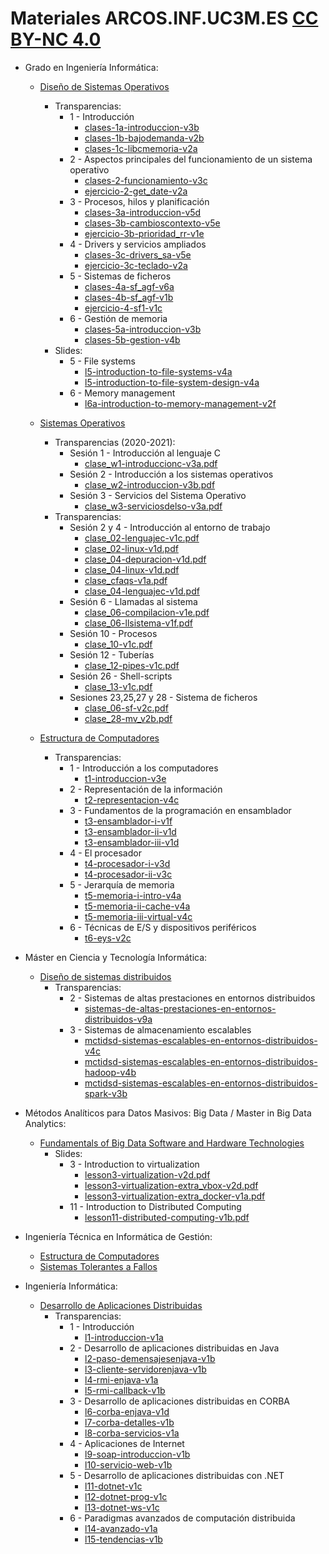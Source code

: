 # Materiales ARCOS.INF.UC3M.ES [CC BY-NC 4.0](http://creativecommons.org/licenses/by-nc/4.0/) 


* Grado en Ingeniería Informática:
  * [Diseño de Sistemas Operativos](http://www.arcos.inf.uc3m.es/~infodso/)
    * Transparencias:
      * 1 - Introducción
        * [clases-1a-introduccion-v3b](https://acaldero.github.io/slides/GII_Disenyo_De_Sistemas_Operativos/clases-1a-introduccion-v3d.pdf)
        * [clases-1b-bajodemanda-v2b](https://acaldero.github.io/slides/GII_Disenyo_De_Sistemas_Operativos/clases-1b-bajodemanda-v2b.pdf)
        * [clases-1c-libcmemoria-v2a](https://acaldero.github.io/slides/GII_Disenyo_De_Sistemas_Operativos/clases-1c-libc_memoria-v2a.pdf)
      * 2 - Aspectos principales del funcionamiento de un sistema operativo
        * [clases-2-funcionamiento-v3c](https://acaldero.github.io/slides/GII_Disenyo_De_Sistemas_Operativos/clases-2-funcionamiento-v3c.pdf)
        * [ejercicio-2-get_date-v2a](https://acaldero.github.io/slides/GII_Disenyo_De_Sistemas_Operativos/ejercicio-2-get_date-v2a.pdf)
      * 3 - Procesos, hilos y planificación
        * [clases-3a-introduccion-v5d](https://acaldero.github.io/slides/GII_Disenyo_De_Sistemas_Operativos/clases-3a-ppdsa_introduccion-v5d.pdf)
        * [clases-3b-cambioscontexto-v5e](https://acaldero.github.io/slides/GII_Disenyo_De_Sistemas_Operativos/clases-3b-ppdsa_cambioscontexto-v5e.pdf)
        * [ejercicio-3b-prioridad_rr-v1e](https://acaldero.github.io/slides/GII_Disenyo_De_Sistemas_Operativos/ejercicio-3b-prioridad_rr-v1e.pdf)
      * 4 - Drivers y servicios ampliados
        * [clases-3c-drivers_sa-v5e](https://acaldero.github.io/slides/GII_Disenyo_De_Sistemas_Operativos/clases-3c-ppdsa_drv_sa-v5e.pdf)
        * [ejercicio-3c-teclado-v2a](https://acaldero.github.io/slides/GII_Disenyo_De_Sistemas_Operativos/ejercicio-3c-teclado-v2a.pdf)
      * 5 - Sistemas de ficheros
        * [clases-4a-sf_agf-v6a](https://acaldero.github.io/slides/GII_Disenyo_De_Sistemas_Operativos/clases-4a-sf_agf-v6a.pdf)
        * [clases-4b-sf_agf-v1b](https://acaldero.github.io/slides/GII_Disenyo_De_Sistemas_Operativos/clases-4b-sf_agf-v1a.pdf)
        * [ejercicio-4-sf1-v1c](https://acaldero.github.io/slides/GII_Disenyo_De_Sistemas_Operativos/ejercicio-4-sf1-v1c.pdf)
      * 6 - Gestión de memoria
        * [clases-5a-introduccion-v3b](https://acaldero.github.io/slides/GII_Disenyo_De_Sistemas_Operativos/clases-5a-memoria_introduccion-v3b.pdf)
        * [clases-5b-gestion-v4b](https://acaldero.github.io/slides/GII_Disenyo_De_Sistemas_Operativos/clases-5b-memoria_agf-v4b.pdf)
    * Slides:
      * 5 - File systems
        * [l5-introduction-to-file-systems-v4a](http://es.slideshare.net/AlejandroCalderonMat/l5-introduction-to-file-systems-v4a)
        * [l5-introduction-to-file-system-design-v4a](http://es.slideshare.net/AlejandroCalderonMat/l5-introduction-to-file-system-design-v4a)
      * 6 - Memory management
        * [l6a-introduction-to-memory-management-v2f](http://es.slideshare.net/AlejandroCalderonMat/l6a-introduction-to-memory-management-v2f)

  * [Sistemas Operativos](http://www.arcos.inf.uc3m.es/~infoso/)
    * Transparencias (2020-2021):
      * Sesión 1 - Introducción al lenguaje C
        * [clase_w1-introduccionc-v3a.pdf](https://acaldero.github.io/slides/GII_Sistemas_Operativos/clase_w1-introduccionc-v3a.pdf)
      * Sesión 2 - Introducción a los sistemas operativos
        * [clase_w2-introduccion-v3b.pdf](https://acaldero.github.io/slides/GII_Sistemas_Operativos/clase_w2-introduccion-v3b.pdf)
      * Sesión 3 - Servicios del Sistema Operativo
        * [clase_w3-serviciosdelso-v3a.pdf](https://acaldero.github.io/slides/GII_Sistemas_Operativos/clase_w3-serviciosdelso-v3a.pdf)
    * Transparencias:
      * Sesión 2 y 4 - Introducción al entorno de trabajo
        * [clase_02-lenguajec-v1c.pdf](https://acaldero.github.io/slides/GII_Sistemas_Operativos/clase_02-lenguajec-v1c.pdf)
        * [clase_02-linux-v1d.pdf](https://acaldero.github.io/slides/GII_Sistemas_Operativos/clase_02-linux-v1d.pdf)
        * [clase_04-depuracion-v1d.pdf](https://acaldero.github.io/slides/GII_Sistemas_Operativos/clase_04-depuracion-v1d.pdf)
        * [clase_04-linux-v1d.pdf](https://acaldero.github.io/slides/GII_Sistemas_Operativos/clase_04-linux-v1d.pdf)
        * [clase_cfaqs-v1a.pdf](https://acaldero.github.io/slides/GII_Sistemas_Operativos/clase_cfaqs-v1a.pdf)
        * [clase_04-lenguajec-v1d.pdf](https://acaldero.github.io/slides/GII_Sistemas_Operativos/clase_04-lenguajec-v1d.pdf)
      * Sesión 6 - Llamadas al sistema
        * [clase_06-compilacion-v1e.pdf](https://acaldero.github.io/slides/GII_Sistemas_Operativos/clase_06-compilacion-v1e.pdf)
        * [clase_06-llsistema-v1f.pdf](https://acaldero.github.io/slides/GII_Sistemas_Operativos/clase_06-llsistema-v1f.pdf)
      * Sesión 10 - Procesos
        * [clase_10-v1c.pdf](https://acaldero.github.io/slides/GII_Sistemas_Operativos/clase_10-v1c.pdf)
      * Sesión 12 - Tuberías
        * [clase_12-pipes-v1c.pdf](https://acaldero.github.io/slides/GII_Sistemas_Operativos/clase_12-pipes-v1c.pdf)
      * Sesión 26 - Shell-scripts
        * [clase_13-v1c.pdf](https://acaldero.github.io/slides/GII_Sistemas_Operativos/clase_13-v1c.pdf)
      * Sesiones 23,25,27 y 28 - Sistema de ficheros
        * [clase_06-sf-v2c.pdf](https://acaldero.github.io/slides/GII_Sistemas_Operativos/clase_06-sf-v2c.pdf)
        * [clase_28-mv_v2b.pdf](https://acaldero.github.io/slides/GII_Sistemas_Operativos/clase_28-mv_v2b.pdf)

  * [Estructura de Computadores](http://www.arcos.inf.uc3m.es/~infoec/)
    * Transparencias:
      * 1 - Introducción a los computadores
        * [t1-introduccion-v3e](https://acaldero.github.io/slides/GII_Estructura_De_Computadores/t1-introduccion-v3a.pdf)
      * 2 - Representación de la información
        * [t2-representacion-v4c](https://acaldero.github.io/slides/GII_Estructura_De_Computadores/t2-representacion-v4c.pdf)
      * 3 - Fundamentos de la programación en ensamblador
        * [t3-ensamblador-i-v1f](https://acaldero.github.io/slides/GII_Estructura_De_Computadores/t3-ensamblador-i-v1f.pdf)
        * [t3-ensamblador-ii-v1d](https://acaldero.github.io/slides/GII_Estructura_De_Computadores/t3-ensamblador-ii-v1d.pdf)
        * [t3-ensamblador-iii-v1d](https://acaldero.github.io/slides/GII_Estructura_De_Computadores/t3-ensamblador-iii-v1d.pdf)
      * 4 - El procesador
        * [t4-procesador-i-v3d](https://acaldero.github.io/slides/GII_Estructura_De_Computadores/t4-procesador-i-v3b.pdf)
        * [t4-procesador-ii-v3c](https://acaldero.github.io/slides/GII_Estructura_De_Computadores/t4-procesador-ii-v3b.pdf)
      * 5 - Jerarquía de memoria
        * [t5-memoria-i-intro-v4a](https://acaldero.github.io/slides/GII_Estructura_De_Computadores/t5-memoria-i-intro-v4a.pdf)
        * [t5-memoria-ii-cache-v4a](https://acaldero.github.io/slides/GII_Estructura_De_Computadores/t5-memoria-ii-cache-v4a.pdf)
        * [t5-memoria-iii-virtual-v4c](https://acaldero.github.io/slides/GII_Estructura_De_Computadores/t5-memoria-iii-virtual-v4c.pdf)
      * 6 - Técnicas de E/S y dispositivos periféricos
        * [t6-eys-v2c](https://acaldero.github.io/slides/GII_Estructura_De_Computadores/t6-eys-v2c.pdf)

* Máster en Ciencia y Tecnología Informática:
  * [Diseño de sistemas distribuidos](http://arcos.inf.uc3m.es/~dsd/)
    * Transparencias:
      * 2 - Sistemas de altas prestaciones en entornos distribuidos
        * [sistemas-de-altas-prestaciones-en-entornos-distribuidos-v9a](https://acaldero.github.io/slides/MCYTI_Disenyo_De_Sistemas_Distribuidos/mcti-dsd-hpc-v9c.pdf)
      * 3 - Sistemas de almacenamiento escalables
        * [mctidsd-sistemas-escalables-en-entornos-distribuidos-v4c](https://acaldero.github.io/slides/MCYTI_Disenyo_De_Sistemas_Distribuidos/mcti-dsd-se-v5b.pdf)
        * [mctidsd-sistemas-escalables-en-entornos-distribuidos-hadoop-v4b](https://acaldero.github.io/slides/MCYTI_Disenyo_De_Sistemas_Distribuidos/mcti-dsd-se-hadoop-v4b.pdf)
        * [mctidsd-sistemas-escalables-en-entornos-distribuidos-spark-v3b](https://acaldero.github.io/slides/MCYTI_Disenyo_De_Sistemas_Distribuidos/mcti-dsd-se-spark-v3b.pdf)

* Métodos Analíticos para Datos Masivos: Big Data / Master in Big Data Analytics:
  * [Fundamentals of Big Data Software and Hardware Technologies](http://arcos.inf.uc3m.es/~dsd/)
    * Slides:
      * 3 - Introduction to virtualization
        * [lesson3-virtualization-v2d.pdf](https://acaldero.github.io/slides/MADMBD_Fundamentals_of_Big_Data_Software_and_Hardware_Technologies/lesson3-virtualization-v2d.pdf)
        * [lesson3-virtualization-extra_vbox-v2d.pdf](https://acaldero.github.io/slides/MADMBD_Fundamentals_of_Big_Data_Software_and_Hardware_Technologies/lesson3-virtualization-extra_vbox-v2d.pdf)
        * [lesson3-virtualization-extra_docker-v1a.pdf](https://acaldero.github.io/slides/MADMBD_Fundamentals_of_Big_Data_Software_and_Hardware_Technologies/lesson3-virtualization-extra_docker-v1a.pdf)
      * 11 - Introduction to Distributed Computing
        * [lesson11-distributed-computing-v1b.pdf](https://acaldero.github.io/slides/MADMBD_Fundamentals_of_Big_Data_Software_and_Hardware_Technologies/lesson4-intro-cloud-v2f.pdf)

* Ingeniería Técnica en Informática de Gestión:
  * [Estructura de Computadores](http://www.arcos.inf.uc3m.es/~ec/)
  * [Sistemas Tolerantes a Fallos](http://www.arcos.inf.uc3m.es/~stf/)

* Ingeniería Informática:
  * [Desarrollo de Aplicaciones Distribuidas](http://www.arcos.inf.uc3m.es/~dad/)
    * Transparencias:
      * 1 - Introducción
        * [l1-introduccion-v1a](https://acaldero.github.io/slides/II_Desarrollo_De_Aplicacones_Distribuidas/L1-introduccion-v1a.pdf)
      * 2 - Desarrollo de aplicaciones distribuidas en Java
        * [l2-paso-demensajesenjava-v1b](https://acaldero.github.io/slides/II_Desarrollo_De_Aplicacones_Distribuidas/L2-paso_de_mensajes_en_java-v1b.pdf)
        * [l3-cliente-servidorenjava-v1b](https://acaldero.github.io/slides/II_Desarrollo_De_Aplicacones_Distribuidas/L3-cliente_servidor_en_java-v1b.pdf)
        * [l4-rmi-enjava-v1a](https://acaldero.github.io/slides/II_Desarrollo_De_Aplicacones_Distribuidas/L4-rmi_en_java-v1a.pdf)
        * [l5-rmi-callback-v1b](https://acaldero.github.io/slides/II_Desarrollo_De_Aplicacones_Distribuidas/L5-rmi_callback-v1b.pdf)
      * 3 - Desarrollo de aplicaciones distribuidas en CORBA
        * [l6-corba-enjava-v1d](https://acaldero.github.io/slides/II_Desarrollo_De_Aplicacones_Distribuidas/L6-corba_en_java-v1d.pdf)
        * [l7-corba-detalles-v1b](https://acaldero.github.io/slides/II_Desarrollo_De_Aplicacones_Distribuidas/L7-corba_detalles-v1c.pdf)
        * [l8-corba-servicios-v1a](https://acaldero.github.io/slides/II_Desarrollo_De_Aplicacones_Distribuidas/L8-corba_servicios-v1a.pdf)
      * 4 - Aplicaciones de Internet
        * [l9-soap-introduccion-v1b](https://acaldero.github.io/slides/II_Desarrollo_De_Aplicacones_Distribuidas/L9-soap_introduccion-v1b.pdf)
        * [l10-servicio-web-v1b](https://acaldero.github.io/slides/II_Desarrollo_De_Aplicacones_Distribuidas/L10-servicio_web-v1b.pdf)
      * 5 - Desarrollo de aplicaciones distribuidas con .NET
        * [l11-dotnet-v1c](https://acaldero.github.io/slides/II_Desarrollo_De_Aplicacones_Distribuidas/L11-dotnet-v1c.pdf)
        * [l12-dotnet-prog-v1c](https://acaldero.github.io/slides/II_Desarrollo_De_Aplicacones_Distribuidas/L12-dotnet_prog-v1c.pdf)
        * [l13-dotnet-ws-v1c](https://acaldero.github.io/slides/II_Desarrollo_De_Aplicacones_Distribuidas/L13-dotnet_ws-v1c.pdf)
      * 6 - Paradigmas avanzados de computación distribuida
        * [l14-avanzado-v1a](https://acaldero.github.io/slides/II_Desarrollo_De_Aplicacones_Distribuidas/L14-avanzado-v1a.pdf)
        * [l15-tendencias-v1b](https://acaldero.github.io/slides/II_Desarrollo_De_Aplicacones_Distribuidas/L15-tendencias-v1b.pdf)
